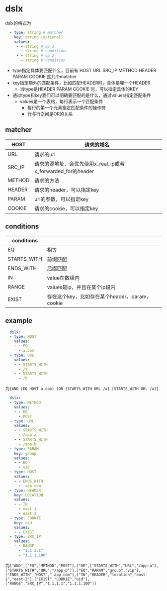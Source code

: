 # dslx
dslx的格式为
```yaml
  - type: string # matcher
    key: string (optional)
    values:
     - - string # op 1
       - string # conditions
     - - string # op 2
       - string # condition
```
- type指定具体要匹配什么，目前有 HOST URL SRC_IP METHOD HEADER PARAM COOKIE 这几个matcher
- key指定额外的匹配条件，比如匹配HEADER时，具体是哪一个HEADER.
   - 当type是HEADER PARAM COOKIE 时，可以指定具体的KEY  
- 通过type和key我们可以明确要匹配的是什么，通过values指定匹配条件  
    - values是一个表格，每行表示一个匹配条件
      - 每行的第一个元素指定匹配条件的操作符
      - 行与行之间是OR的关系  
## matcher
| HOST   | 请求的域名                                                   |
|--------|--------------------------------------------------------------|
| URL    | 请求的url                                                    |
| SRC_IP | 请求的源地址，会优先使用x_real_ip或者x_forwarded_for的header |
| METHOD | 请求的方法                                                   |
| HEADER | 请求的header，可以指定key                                    |
| PARAM  | url的参数，可以指定key                                       |
| COOKIE | 请求的cookie，可以指定key                                    |
## conditions
| conditions  |                                                |   |
|-------------|------------------------------------------------|---|
| EQ          | 相等                                           |   |
| STARTS_WITH | 前缀匹配                                       |   |
| ENDS_WITH   | 后缀匹配                                       |   |
| IN          | value在数组内                                  |   |
| RANGE       | values是ip，并且在某个ip段内                   |   |
| EXIST       | 存在这个key，比如存在某个header，param，cookie |   |
## example
```yaml
  dslx:
  - type: HOST
    values:
    - - EQ
      - a.com
  - type: URL
    values:
    - - STARTS_WITH
      - /a
    - - STARTS_WITH
      - /b
```
为`[AND [EQ HOST a.com] [OR [STARTS_WITH URL /a] [STARTS_WITH URL /a]]`

```yaml
  dslx:
  - type: METHOD
    values:
    - - EQ
      - POST
  - type: URL
    values:
    - - STARTS_WITH
      - /app-a
    - - STARTS_WITH
      - /app-b
  - type: PARAM
    key: group
    values:
    - - EQ
      - vip
  - type: HOST 
    values:
    - - ENDS_WITH
      - .app.com
  - type: HEADER
    key: LOCATION 
    values:
    - - IN
      - east-1
      - east-2
  - type: COOKIE
    key: uid
    values:
    - - EXIST 
  - type: SRC_IP
    values:
    - - RANGE
      - "1.1.1.1"
      - "1.1.1.100"

```
为`["AND",["EQ","METHOD","POST"],["OR",["STARTS_WITH","URL","/app-a"],["STARTS_WITH","URL","/app-b"]],["EQ","PARAM","group","vip"],["ENDS_WITH","HOST",".app.com"],["IN","HEADER","location","east-1","east-2"],["EXIST","COOKIE","uid"],["RANGE","SRC_IP","1.1.1.1","1.1.1.100"]]`
